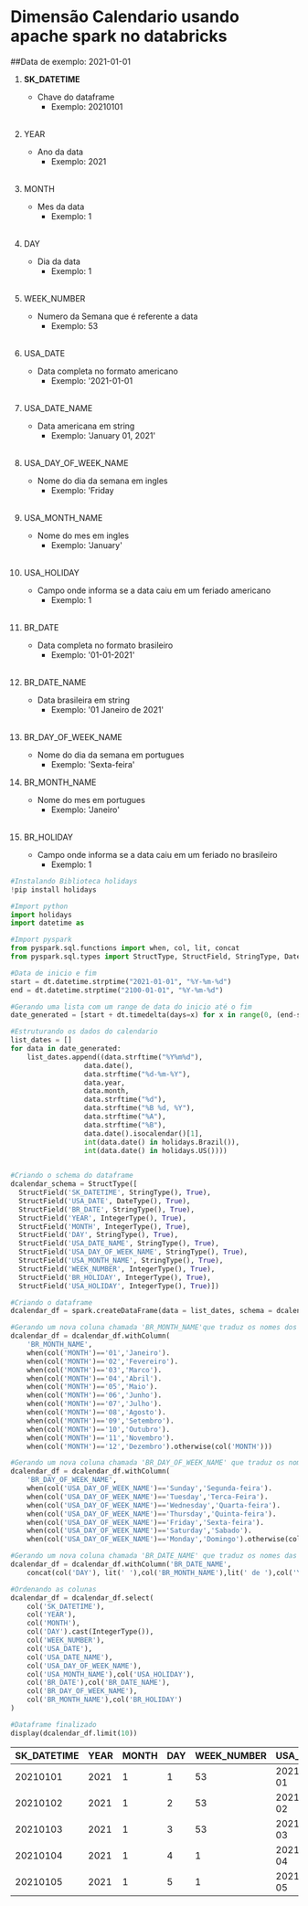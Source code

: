# Dimensão Calendario usando apache spark no databricks  <br />

##Data de exemplo: 2021-01-01
1. **SK_DATETIME**
   - Chave do dataframe 
        - Exemplo: 20210101 
       <br>
2. YEAR 
   - Ano da data 
        - Exemplo: 2021
        <br>
3. MONTH 
   - Mes da data 
        - Exemplo: 1 
        <br>
4. DAY
    -  Dia da data 
        - Exemplo: 1
        <br>
5. WEEK_NUMBER
    -  Numero da Semana que é referente a data
        - Exemplo: 53
        <br>
        
5. USA_DATE
    - Data completa no formato americano 
        - Exemplo: '2021-01-01
        <br>
        
6. USA_DATE_NAME
    - Data americana em string 
        - Exemplo:  'January 01, 2021'
        <br>
        
7. USA_DAY_OF_WEEK_NAME
    - Nome do dia da semana em ingles 
        - Exemplo:  'Friday
        <br>
        
8. USA_MONTH_NAME
    - Nome do mes em ingles 
        - Exemplo:  'January'
        <br>
        
9. USA_HOLIDAY
    - Campo onde informa se a data caiu em um feriado americano 
        - Exemplo: 1
        <br>
        
10. BR_DATE
    - Data completa no formato brasileiro 
        - Exemplo: '01-01-2021'
        <br>
        
11. BR_DATE_NAME
    - Data brasileira em string
      - Exemplo: '01 Janeiro de 2021'
      <br>
      
12. BR_DAY_OF_WEEK_NAME
    - Nome do dia da semana em portugues 
        - Exemplo: 'Sexta-feira'
13. BR_MONTH_NAME
    - Nome do mes em portugues 
        - Exemplo: 'Janeiro'
       <br>
       
14. BR_HOLIDAY
    - Campo onde informa se a data caiu em um feriado no brasileiro 
        - Exemplo: 1


```python
#Instalando Biblioteca holidays
!pip install holidays
```
```python
#Import python
import holidays
import datetime as
```
```python
#Import pyspark
from pyspark.sql.functions import when, col, lit, concat
from pyspark.sql.types import StructType, StructField, StringType, DateType, IntegerType
```
```python
#Data de inicio e fim
start = dt.datetime.strptime("2021-01-01", "%Y-%m-%d")
end = dt.datetime.strptime("2100-01-01", "%Y-%m-%d")

#Gerando uma lista com um range de data do inicio até o fim
date_generated = [start + dt.timedelta(days=x) for x in range(0, (end-start).days)]
```
```python
#Estruturando os dados do calendario
list_dates = []
for data in date_generated:
    list_dates.append((data.strftime("%Y%m%d"),
                  data.date(),
                  data.strftime("%d-%m-%Y"),
                  data.year,
                  data.month,
                  data.strftime("%d"),
                  data.strftime("%B %d, %Y"),
                  data.strftime("%A"),
                  data.strftime("%B"),
                  data.date().isocalendar()[1],
                  int(data.date() in holidays.Brazil()),
                  int(data.date() in holidays.US())))
    
```
```python
#Criando o schema do dataframe
dcalendar_schema = StructType([
  StructField('SK_DATETIME', StringType(), True),
  StructField('USA_DATE', DateType(), True),
  StructField('BR_DATE', StringType(), True),
  StructField('YEAR', IntegerType(), True),
  StructField('MONTH', IntegerType(), True),
  StructField('DAY', StringType(), True),
  StructField('USA_DATE_NAME', StringType(), True),
  StructField('USA_DAY_OF_WEEK_NAME', StringType(), True),
  StructField('USA_MONTH_NAME', StringType(), True),
  StructField('WEEK_NUMBER', IntegerType(), True),
  StructField('BR_HOLIDAY', IntegerType(), True),
  StructField('USA_HOLIDAY', IntegerType(), True)])
```
```python
#Criando o dataframe
dcalendar_df = spark.createDataFrame(data = list_dates, schema = dcalendar_schema)
```
```python
#Gerando um nova coluna chamada 'BR_MONTH_NAME'que traduz os nomes dos meses para o portugues do Brasil
dcalendar_df = dcalendar_df.withColumn(
    'BR_MONTH_NAME', 
    when(col('MONTH')=='01','Janeiro').
    when(col('MONTH')=='02','Fevereiro').
    when(col('MONTH')=='03','Marco').
    when(col('MONTH')=='04','Abril').
    when(col('MONTH')=='05','Maio').
    when(col('MONTH')=='06','Junho').
    when(col('MONTH')=='07','Julho').
    when(col('MONTH')=='08','Agosto').
    when(col('MONTH')=='09','Setembro').
    when(col('MONTH')=='10','Outubro').
    when(col('MONTH')=='11','Novembro').
    when(col('MONTH')=='12','Dezembro').otherwise(col('MONTH')))
```
```python
#Gerando um nova coluna chamada 'BR_DAY_OF_WEEK_NAME' que traduz os nomes dos dias para o portugues do Brasil
dcalendar_df = dcalendar_df.withColumn(
    'BR_DAY_OF_WEEK_NAME', 
    when(col('USA_DAY_OF_WEEK_NAME')=='Sunday','Segunda-feira').
    when(col('USA_DAY_OF_WEEK_NAME')=='Tuesday','Terca-Feira').
    when(col('USA_DAY_OF_WEEK_NAME')=='Wednesday','Quarta-feira').
    when(col('USA_DAY_OF_WEEK_NAME')=='Thursday','Quinta-feira').
    when(col('USA_DAY_OF_WEEK_NAME')=='Friday','Sexta-feira').
    when(col('USA_DAY_OF_WEEK_NAME')=='Saturday','Sabado').
    when(col('USA_DAY_OF_WEEK_NAME')=='Monday','Domingo').otherwise(col('USA_DAY_OF_WEEK_NAME')))
```
```python
#Gerando um nova coluna chamada 'BR_DATE_NAME' que traduz os nomes das datas para o portugues do Brasil
dcalendar_df = dcalendar_df.withColumn('BR_DATE_NAME',
    concat(col('DAY'), lit(' '),col('BR_MONTH_NAME'),lit(' de '),col('YEAR')))
```
```python
#Ordenando as colunas 
dcalendar_df = dcalendar_df.select(
    col('SK_DATETIME'),
    col('YEAR'),
    col('MONTH'),
    col('DAY').cast(IntegerType()),
    col('WEEK_NUMBER'),
    col('USA_DATE'),
    col('USA_DATE_NAME'),
    col('USA_DAY_OF_WEEK_NAME'),
    col('USA_MONTH_NAME'),col('USA_HOLIDAY'),
    col('BR_DATE'),col('BR_DATE_NAME'),
    col('BR_DAY_OF_WEEK_NAME'),
    col('BR_MONTH_NAME'),col('BR_HOLIDAY')
)
```
```python
#Dataframe finalizado
display(dcalendar_df.limit(10))
```
SK_DATETIME|YEAR|MONTH|DAY| WEEK_NUMBER |USA_DATE  |USA_DATE_NAME     |USA_DAY_OF_WEEK_NAME|USA_MONTH_NAME|USA_HOLIDAY|BR_DATE   |BR_DATE_NAME        |BR_DAY_OF_WEEK_NAME|BR_MONTH_NAME|BR_HOLIDAY|
---------  |----|-----|---| ------------ |----------|------------------|--------------------|--------------|-----------|----------|--------------------|-------------------|-------------|----------|
20210101   |2021|1    |1  |      53      |2021-01-01|January 01, 2021  |Friday              |January       |1          |01-01-2021|01 Janeiro de 2021  |Sexta-feira        |Janeiro      |1         |
20210102   |2021|1    |2  |      53      |2021-01-02|January 02, 2021  |Saturday            |January       |0          |02-01-2021|02 Janeiro de 2021  |Sabado             |Janeiro      |0         |
20210103   |2021|1    |3  |      53      |2021-01-03|January 03, 2021  |Sunday              |January       |0          |03-01-2021|03 Janeiro de 2021  |Segunda-feira      |Janeiro      |0         |
20210104   |2021|1    |4  |       1      |2021-01-04|January 04, 2021  |Monday              |January       |0          |04-01-2021|04 Janeiro de 2021  |Domingo            |Janeiro      |0         |
20210105   |2021|1    |5  |       1      |2021-01-05|January 05, 2021  |Tuesday             |January       |0          |05-01-2021|05 Janeiro de 2021  |Terca-Feira        |Janeiro      |0         |

